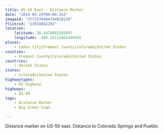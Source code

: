 ```yaml
---
title: US-50 East - Distance Marker
date: "2014-03-29T09:00:35Z"
imageid: "3772370464784618130"
flickrid: "13918882202"
location:
    latitude: 38.4478802583897
    longitude: -105.22111661449435
places:
    - Cañon City|Fremont County|Colorado|United States
counties:
    - Fremont County|Colorado|United States
countries:
    - United States
states:
    - Colorado|United States
highwaytypes:
    - US Highway
highways:
    - US-50
tags:
    - Distance Marker
    - Big Green Sign

---
```

Distance marker on US-50 east.  Distance to Colorado Springs and Pueblo.